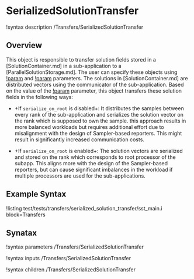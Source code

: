 # SerializedSolutionTransfer

!syntax description /Transfers/SerializedSolutionTransfer

## Overview

This object is responsible to transfer solution fields stored in a [SolutionContainer.md] in
a sub-application to a [ParallelSolutionStorage.md]. The user can specify these objects using
[!param](/Transfers/SerializedSolutionTransfer/parallel_storage) and [!param](/Transfers/SerializedSolutionTransfer/solution_container)
parameters. The solutions in [SolutionContainer.md] are distributed vectors
using the communicator of the sub-application. Based on the value of the [!param](/Transfers/SerializedSolutionTransfer/serialize_on_root) parameter, this object transfers these solution fields in the following ways:

- +If `serialize_on_root` is disabled+: It distributes the samples between every rank of the sub-application
  and serializes the solution vector on the rank which is supposed to own the sample. this approach results in more balanced
  workloads but requires additional effort due to misalignment with the design of Sampler-based reporters. This might result in significantly increased communication costs.

- +If `serialize_on_root` is enabled+: The solution vectors are serialized and stored on the rank which
  corresponds to root processor of the subapp. This aligns more with the design of the Sampler-based
  reporters, but can cause significant imbalances in the workload if multiple processors are used for the
  sub-applications.

## Example Syntax

!listing test/tests/transfers/serialized_solution_transfer/sst_main.i block=Transfers

## Synatax

!syntax parameters /Transfers/SerializedSolutionTransfer

!syntax inputs /Transfers/SerializedSolutionTransfer

!syntax children /Transfers/SerializedSolutionTransfer
